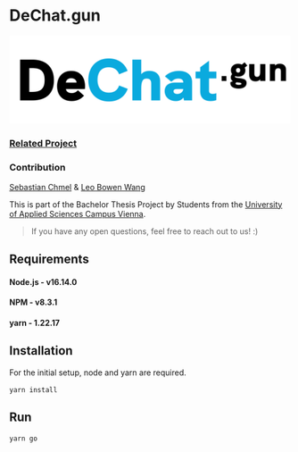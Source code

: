 # DeChat.gun

![DeChat.gun](/public/logo.png)

### [Related Project](https://github.com/uknow4real/DeChat.eth)

### Contribution

[Sebastian Chmel](https://github.com/uknow4real) & [Leo Bowen Wang](https://github.com/leobowenwang)

This is part of the Bachelor Thesis Project by Students from the [University of Applied Sciences Campus Vienna](https://www.fh-campuswien.ac.at/en/studies/study-courses/detail/computer-science-and-digital-communications-full-time.html).

> If you have any open questions, feel free to reach out to us! :)

## Requirements

#### Node.js - v16.14.0
#### NPM - v8.3.1
#### yarn - 1.22.17

## Installation

For the initial setup, node and yarn are required.

```
yarn install
```

## Run

```
yarn go
```
